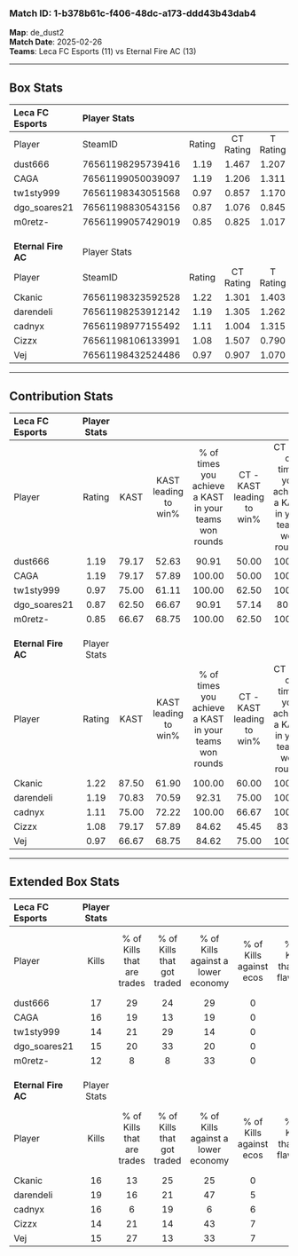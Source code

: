 ### Match ID: 1-b378b61c-f406-48dc-a173-ddd43b43dab4  
**Map**: de_dust2  
**Match Date**: 2025-02-26  
**Teams**: Leca FC Esports (11) vs Eternal Fire AC (13)  

---  

## Box Stats  

| **Leca FC Esports** | Player Stats      |        |           |          |       |      |       |         |        |      |     |
| :- | :- | :-: | :-: | :-: | :-: | :-: | :-: | :-: | :-: | :-: | :-: |
| Player              | SteamID           | Rating | CT Rating | T Rating | KAST  | ADR  | Kills | Assists | Deaths | K/D  | HS% |
| dust666             | 76561198295739416 |  1.19  |   1.467   |  1.207   | 79.17 | 82.0 |  17   |    8    |   16   | 1.06 | 70  |
| CAGA                | 76561199050039097 |  1.19  |   1.206   |  1.311   | 79.17 | 72.0 |  16   |    8    |   13   | 1.23 | 43  |
| tw1sty999           | 76561198343051568 |  0.97  |   0.857   |  1.170   | 75.00 | 68.9 |  14   |    8    |   18   | 0.78 | 42  |
| dgo_soares21        | 76561198830543156 |  0.87  |   1.076   |  0.845   | 62.50 | 62.8 |  15   |    3    |   18   | 0.83 | 13  |
| m0retz-             | 76561199057429019 |  0.85  |   0.825   |  1.017   | 66.67 | 60.8 |  12   |    8    |   16   | 0.75 | 66  |
|                     |                   |        |           |          |       |      |       |         |        |      |     |
|                     |                   |        |           |          |       |      |       |         |        |      |     |
|                     |                   |        |           |          |       |      |       |         |        |      |     |
| **Eternal Fire AC** | Player Stats      |        |           |          |       |      |       |         |        |      |     |
| Player              | SteamID           | Rating | CT Rating | T Rating | KAST  | ADR  | Kills | Assists | Deaths | K/D  | HS% |
| Ckanic              | 76561198323592528 |  1.22  |   1.301   |  1.403   | 87.50 | 69.8 |  16   |    7    |   14   | 1.14 | 87  |
| darendeli           | 76561198253912142 |  1.19  |   1.305   |  1.262   | 70.83 | 88.0 |  19   |    6    |   17   | 1.12 | 47  |
| cadnyx              | 76561198977155492 |  1.11  |   1.004   |  1.315   | 75.00 | 73.0 |  16   |    6    |   15   | 1.07 | 56  |
| Cizzx               | 76561198106133991 |  1.08  |   1.507   |  0.790   | 79.17 | 66.9 |  14   |    8    |   14   | 1.00 | 50  |
| Vej                 | 76561198432524486 |  0.97  |   0.907   |  1.070   | 66.67 | 64.5 |  15   |    1    |   15   | 1.00 | 33  |
---  

## Contribution Stats  

| **Leca FC Esports** | Player Stats |       |                      |                                                        |                           |                                                             |                          |                                                            |
| :- | :-: | :-: | :-: | :-: | :-: | :-: | :-: | :-: |
| Player              |    Rating    | KAST  | KAST leading to win% | % of times you achieve a KAST in your teams won rounds | CT - KAST leading to win% | CT - % of times you achieve a KAST in your teams won rounds | T - KAST leading to win% | T - % of times you achieve a KAST in your teams won rounds |
| dust666             |     1.19     | 79.17 |        52.63         |                         90.91                          |           50.00           |                           100.00                            |          55.56           |                           83.33                            |
| CAGA                |     1.19     | 79.17 |        57.89         |                         100.00                         |           50.00           |                           100.00                            |          66.67           |                           100.00                           |
| tw1sty999           |     0.97     | 75.00 |        61.11         |                         100.00                         |           62.50           |                           100.00                            |          60.00           |                           100.00                           |
| dgo_soares21        |     0.87     | 62.50 |        66.67         |                         90.91                          |           57.14           |                            80.00                            |          75.00           |                           100.00                           |
| m0retz-             |     0.85     | 66.67 |        68.75         |                         100.00                         |           62.50           |                           100.00                            |          75.00           |                           100.00                           |
|                     |              |       |                      |                                                        |                           |                                                             |                          |                                                            |
|                     |              |       |                      |                                                        |                           |                                                             |                          |                                                            |
|                     |              |       |                      |                                                        |                           |                                                             |                          |                                                            |
| **Eternal Fire AC** | Player Stats |       |                      |                                                        |                           |                                                             |                          |                                                            |
| Player              |    Rating    | KAST  | KAST leading to win% | % of times you achieve a KAST in your teams won rounds | CT - KAST leading to win% | CT - % of times you achieve a KAST in your teams won rounds | T - KAST leading to win% | T - % of times you achieve a KAST in your teams won rounds |
| Ckanic              |     1.22     | 87.50 |        61.90         |                         100.00                         |           60.00           |                           100.00                            |          63.64           |                           100.00                           |
| darendeli           |     1.19     | 70.83 |        70.59         |                         92.31                          |           75.00           |                           100.00                            |          66.67           |                           85.71                            |
| cadnyx              |     1.11     | 75.00 |        72.22         |                         100.00                         |           66.67           |                           100.00                            |          77.78           |                           100.00                           |
| Cizzx               |     1.08     | 79.17 |        57.89         |                         84.62                          |           45.45           |                            83.33                            |          75.00           |                           85.71                            |
| Vej                 |     0.97     | 66.67 |        68.75         |                         84.62                          |           75.00           |                           100.00                            |          62.50           |                           71.43                            |
---  

## Extended Box Stats  

| **Leca FC Esports** | Player Stats |                            |                            |                                    |                         |                              |                                 |        |                             |                                     |                          |                               |                            |
| :- | :-: | :-: | :-: | :-: | :-: | :-: | :-: | :-: | :-: | :-: | :-: | :-: | :-: |
| Player              |    Kills     | % of Kills that are trades | % of Kills that got traded | % of Kills against a lower economy | % of Kills against ecos | % of Kills that are flawless | % of Kills that are close duels | Deaths | % of Deaths that get traded | % of Deaths against a lower economy | % of Deaths against ecos | % of Deaths that are flawless | % of Deaths that are close |
| dust666             |      17      |             29             |             24             |                 29                 |            0            |              76              |               12                |   16   |             19              |                 13                  |            0             |              75               |             6              |
| CAGA                |      16      |             19             |             13             |                 19                 |            0            |              63              |                6                |   13   |             23              |                  8                  |            0             |              62               |             8              |
| tw1sty999           |      14      |             21             |             29             |                 14                 |            0            |              86              |                0                |   18   |             11              |                 22                  |            0             |              56               |             6              |
| dgo_soares21        |      15      |             20             |             33             |                 20                 |            0            |              80              |                7                |   18   |             22              |                 11                  |            0             |              78               |             6              |
| m0retz-             |      12      |             8              |             8              |                 33                 |            0            |              75              |                8                |   16   |             19              |                 19                  |            0             |              69               |             6              |
|                     |              |                            |                            |                                    |                         |                              |                                 |        |                             |                                     |                          |                               |                            |
|                     |              |                            |                            |                                    |                         |                              |                                 |        |                             |                                     |                          |                               |                            |
|                     |              |                            |                            |                                    |                         |                              |                                 |        |                             |                                     |                          |                               |                            |
| **Eternal Fire AC** | Player Stats |                            |                            |                                    |                         |                              |                                 |        |                             |                                     |                          |                               |                            |
| Player              |    Kills     | % of Kills that are trades | % of Kills that got traded | % of Kills against a lower economy | % of Kills against ecos | % of Kills that are flawless | % of Kills that are close duels | Deaths | % of Deaths that get traded | % of Deaths against a lower economy | % of Deaths against ecos | % of Deaths that are flawless | % of Deaths that are close |
| Ckanic              |      16      |             13             |             25             |                 25                 |            0            |              56              |                0                |   14   |             43              |                 21                  |            7             |              79               |             7              |
| darendeli           |      19      |             16             |             21             |                 47                 |            5            |              79              |                5                |   17   |             24              |                 24                  |            6             |              76               |             6              |
| cadnyx              |      16      |             6              |             19             |                 6                  |            6            |              63              |               19                |   15   |             13              |                 13                  |            0             |              73               |             13             |
| Cizzx               |      14      |             21             |             14             |                 43                 |            7            |              64              |                7                |   14   |             21              |                 14                  |            0             |              71               |             0              |
| Vej                 |      15      |             27             |             13             |                 33                 |            7            |              73              |                0                |   15   |              7              |                 20                  |            0             |              67               |             7              |
